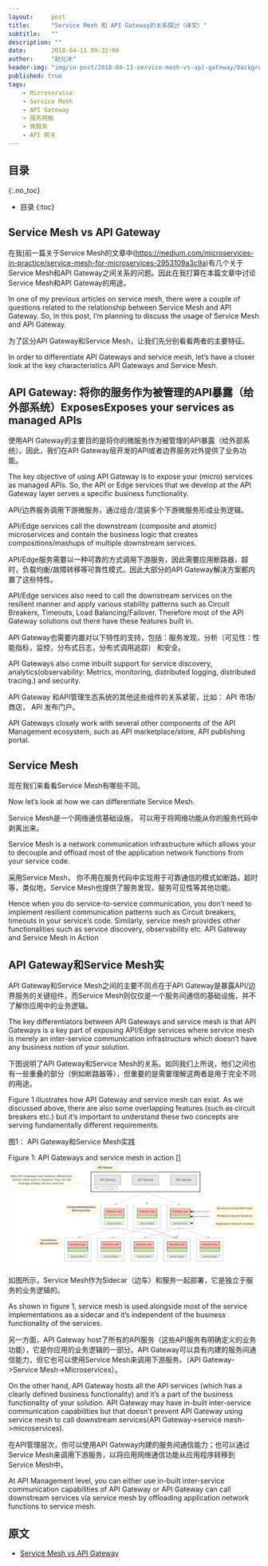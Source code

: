 ```yaml
---
layout:     post
title:      "Service Mesh 和 API Gateway的关系探讨（译文）"
subtitle:   ""
description: ""
date:       2018-04-11 09:32:00
author:     "赵化冰"
header-img: "img/in-post/2018-04-11-service-mesh-vs-api-gateway/background.jpg"
published: true
tags:
    - Microservice
    - Service Mesh
    - API Gateway
    - 服务网格
    - 微服务
    - API 网关
---
```


## 目录
{:.no_toc}

* 目录
{:toc}

## Service Mesh vs API Gateway

在我[前一篇关于Service Mesh的文章中(https://medium.com/microservices-in-practice/service-mesh-for-microservices-2953109a3c9a)有几个关于Service Mesh和API Gateway之间关系的问题。因此在我打算在本篇文章中讨论Service Mesh和API Gateway的用途。

In one of my previous articles on service mesh, there were a couple of questions related to the relationship between Service Mesh and API Gateway. So, in this post, I’m planning to discuss the usage of Service Mesh and API Gateway. 

为了区分API Gateway和Service Mesh，让我们先分别看看两者的主要特征。

In order to differentiate API Gateways and service mesh, let’s have a closer look at the key characteristics API Gateways and Service Mesh.

## API Gateway: 将你的服务作为被管理的API暴露（给外部系统）ExposesExposes your services as managed APIs

使用API Gateway的主要目的是将你的微服务作为被管理的API暴露（给外部系统）。因此，我们在API Gateway层开发的API或者边界服务对外提供了业务功能。

The key objective of using API Gateway is to expose your (micro) services as managed APIs. So, the API or Edge services that we develop at the API Gateway layer serves a specific business functionality.

API/边界服务调用下游微服务，通过组合/混装多个下游微服务形成业务逻辑。

API/Edge services call the downstream (composite and atomic) microservices and contain the business logic that creates compositions/mashups of multiple downstream services.

API/Edge服务需要以一种可靠的方式调用下游服务，因此需要应用断路器，超时，负载均衡/故障转移等可靠性模式。因此大部分的API Gateway解决方案都内置了这些特性。

API/Edge services also need to call the downstream services on the resilient manner and apply various stability patterns such as Circuit Breakers, Timeouts, Load Balancing/Failover. Therefore most of the API Gateway solutions out there have these features built in.

API Gateway也需要内置对以下特性的支持，包括：服务发现，分析（可见性：性能指标，监控，分布式日志，分布式调用追踪） 和安全。

API Gateways also come inbuilt support for service discovery, analytics(observability: Metrics, monitoring, distributed logging, distributed tracing.) and security.

API Gateway 和API管理生态系统的其他这些组件的关系紧密，比如： API 市场/商店， API 发布门户。

API Gateways closely work with several other components of the API Management ecosystem, such as API marketplace/store, API publishing portal.

## Service Mesh

现在我们来看看Service Mesh有哪些不同。

Now let’s look at how we can differentiate Service Mesh.

Service Mesh是一个网络通信基础设施， 可以用于将网络功能从你的服务代码中剥离出来。

Service Mesh is a network communication infrastructure which allows your to decouple and offload most of the application network functions from your service code.

采用Service Mesh， 你不用在服务代码中实现用于可靠通信的模式如断路，超时等，类似地，Service Mesh也提供了服务发现，服务可见性等其他功能。

Hence when you do service-to-service communication, you don’t need to implement resilient communication patterns such as Circuit breakers, timeouts in your service’s code. Similarly, service mesh provides other functionalities such as service discovery, observability etc.
API Gateway and Service Mesh in Action

## API Gateway和Service Mesh实

API Gateway和Service Mesh之间的主要不同点在于API Gateway是暴露API/边界服务的关键组件，而Service Mesh则仅仅是一个服务间通信的基础设施，并不了解你应用中的业务逻辑。

The key differentiators between API Gateways and service mesh is that API Gateways is a key part of exposing API/Edge services where service mesh is merely an inter-service communication infrastructure which doesn’t have any business notion of your solution.

下图说明了API Gateway和Service Mesh的关系。如同我们上所说，他们之间也有一些重叠的部分（例如断路器等），但重要的是需要理解这两者是用于完全不同的用途。

Figure 1 illustrates how API Gateway and service mesh can exist. As we discussed above, there are also some overlapping features (such as circuit breakers etc.) but it’s important to understand these two concepts are serving fundamentally different requirements.

图1： API Gateway和Service Mesh实践

Figure 1: API Gateways and service mesh in action
[]
![](\img\in-post\2018-04-11-service-mesh-vs-api-gateway\service-mesh-vs-api-gateway.png)

如图所示，Service Mesh作为Sidecar（边车）和服务一起部署，它是独立于服务的业务逻辑的。

As shown in figure 1, service mesh is used alongside most of the service implementations as a sidecar and it’s independent of the business functionality of the services.

另一方面，API Gateway host了所有的API服务（这些API服务有明确定义的业务功能），它是你应用的业务逻辑的一部分。API Gateway可以具有内建的服务间通信能力，但它也可以使用Service Mesh来调用下游服务。（API Gateway->Service Mesh->Microservices）。

On the other hand, API Gateway hosts all the API services (which has a clearly defined business functionality) and it’s a part of the business functionality of your solution. API Gateway may have in-built inter-service communication capabilities but that doesn’t prevent API Gateway using service mesh to call downstream services(API Gateway->service mesh->microservices).

在API管理层次，你可以使用API Gateway内建的服务间通信能力；也可以通过Service Mesh来调用下游服务，以将应用网络通信功能从应用程序转移到Service Mesh中。

At API Management level, you can either use in-built inter-service communication capabilities of API Gateway or API Gateway can call downstream services via service mesh by offloading application network functions to service mesh.

## 原文

* [Service Mesh vs API Gateway](https://medium.com/microservices-in-practice/service-mesh-vs-api-gateway-a6d814b9bf56)

